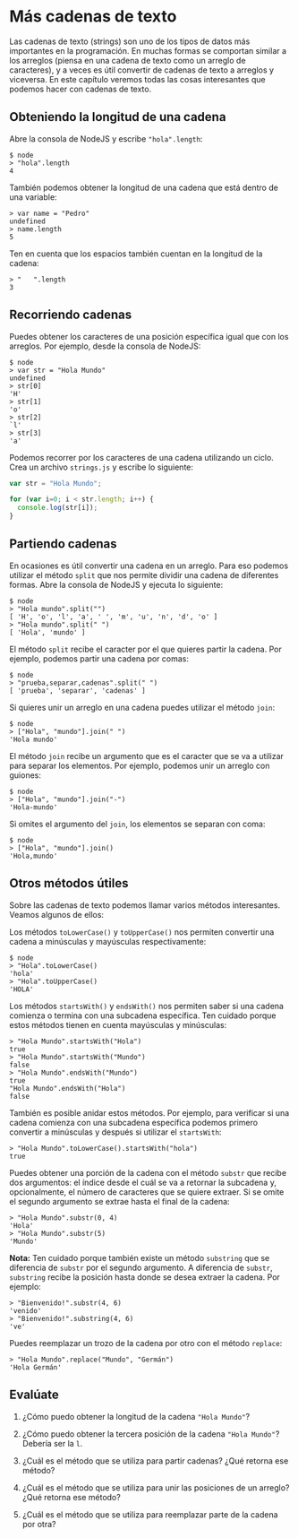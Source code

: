 # Más cadenas de texto

Las cadenas de texto (strings) son uno de los tipos de datos más importantes en la programación. En muchas formas se comportan similar a los arreglos (piensa en una cadena de texto como un arreglo de caracteres), y a veces es útil convertir de cadenas de texto a arreglos y viceversa. En este capítulo veremos todas las cosas interesantes que podemos hacer con cadenas de texto.

## Obteniendo la longitud de una cadena

Abre la consola de NodeJS y escribe `"hola".length`:

```
$ node
> "hola".length
4
```

También podemos obtener la longitud de una cadena que está dentro de una variable:

```
> var name = "Pedro"
undefined
> name.length
5
```

Ten en cuenta que los espacios también cuentan en la longitud de la cadena:

```
> "   ".length
3
```

## Recorriendo cadenas

Puedes obtener los caracteres de una posición específica igual que con los arreglos. Por ejemplo, desde la consola de NodeJS:

```
$ node
> var str = "Hola Mundo"
undefined
> str[0]
'H'
> str[1]
'o'
> str[2]
`l'
> str[3]
'a'
```

Podemos recorrer por los caracteres de una cadena utilizando un ciclo. Crea un archivo `strings.js` y escribe lo siguiente:

```js
var str = "Hola Mundo";

for (var i=0; i < str.length; i++) {
  console.log(str[i]);
}
```

## Partiendo cadenas

En ocasiones es útil convertir una cadena en un arreglo. Para eso podemos utilizar el método `split` que nos permite dividir una cadena de diferentes formas. Abre la consola de NodeJS y ejecuta lo siguiente:

```
$ node
> "Hola mundo".split("")
[ 'H', 'o', 'l', 'a', ' ', 'm', 'u', 'n', 'd', 'o' ]
> "Hola mundo".split(" ")
[ 'Hola', 'mundo' ]
```

El método `split` recibe el caracter por el que quieres partir la cadena. Por ejemplo, podemos partir una cadena por comas:

```
$ node
> "prueba,separar,cadenas".split(" ")
[ 'prueba', 'separar', 'cadenas' ]
```

Si quieres unir un arreglo en una cadena puedes utilizar el método `join`:

```
$ node
> ["Hola", "mundo"].join(" ")
'Hola mundo'
```

El método `join` recibe un argumento que es el caracter que se va a utilizar para separar los elementos. Por ejemplo, podemos unir un arreglo con guiones:

```
$ node
> ["Hola", "mundo"].join("-")
'Hola-mundo'
```

Si omites el argumento del `join`, los elementos se separan con coma:

```
$ node
> ["Hola", "mundo"].join()
'Hola,mundo'
```

## Otros métodos útiles

Sobre las cadenas de texto podemos llamar varios métodos interesantes. Veamos algunos de ellos:

Los métodos `toLowerCase()` y `toUpperCase()` nos permiten convertir una cadena a minúsculas y mayúsculas respectivamente:

```
$ node
> "Hola".toLowerCase()
'hola'
> "Hola".toUpperCase()
'HOLA'
```

Los métodos `startsWith()` y `endsWith()` nos permiten saber si una cadena comienza o termina con una subcadena específica. Ten cuidado porque estos métodos tienen en cuenta mayúsculas y minúsculas:

```
> "Hola Mundo".startsWith("Hola")
true
> "Hola Mundo".startsWith("Mundo")
false
> "Hola Mundo".endsWith("Mundo")
true
"Hola Mundo".endsWith("Hola")
false
```

También es posible anidar estos métodos. Por ejemplo, para verificar si una cadena comienza con una subcadena específica podemos primero convertir a minúsculas y después si utilizar el `startsWith`:

```
> "Hola Mundo".toLowerCase().startsWith("hola")
true
```

Puedes obtener una porción de la cadena con el método `substr` que recibe dos argumentos: el índice desde el cuál se va a retornar la subcadena y, opcionalmente, el número de caracteres que se quiere extraer. Si se omite el segundo argumento se extrae hasta el final de la cadena:

```
> "Hola Mundo".substr(0, 4)
'Hola'
> "Hola Mundo".substr(5)
'Mundo'
```

**Nota:** Ten cuidado porque también existe un método `substring` que se diferencia de `substr` por el segundo argumento. A diferencia de `substr`, `substring` recibe la posición hasta donde se desea extraer la cadena. Por ejemplo:

```
> "Bienvenido!".substr(4, 6)
'venido'
> "Bienvenido!".substring(4, 6)
've'
```

Puedes reemplazar un trozo de la cadena por otro con el método `replace`:

```
> "Hola Mundo".replace("Mundo", "Germán")
'Hola Germán'
```

## Evalúate

1. ¿Cómo puedo obtener la longitud de la cadena `"Hola Mundo"`?

2. ¿Cómo puedo obtener la tercera posición de la cadena `"Hola Mundo"`? Debería ser la `l`.

3. ¿Cuál es el método que se utiliza para partir cadenas? ¿Qué retorna ese método?

4. ¿Cuál es el método que se utiliza para unir las posiciones de un arreglo? ¿Qué retorna ese método?

5. ¿Cuál es el método que se utiliza para reemplazar parte de la cadena por otra?